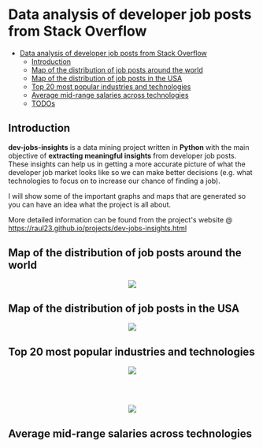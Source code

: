 <script src="plotly-latest.min.js"></script>
# Data analysis of developer job posts from Stack Overflow

<!-- TOC depthFrom:1 depthTo:6 withLinks:1 updateOnSave:1 orderedList:0 -->

- [Data analysis of developer job posts from Stack Overflow](#data-analysis-of-developer-job-posts-from-stack-overflow)
	- [Introduction](#introduction)
	- [Map of the distribution of job posts around the world](#map-of-the-distribution-of-job-posts-around-the-world)
	- [Map of the distribution of job posts in the USA](#map-of-the-distribution-of-job-posts-in-the-usa)
	- [Top 20 most popular industries and technologies](#top-20-most-popular-industries-and-technologies)
	- [Average mid-range salaries across technologies](#average-mid-range-salaries-across-technologies)
	- [TODOs](#todos)

<!-- /TOC -->

## Introduction
**dev-jobs-insights** is a data mining project written in **Python** with the
main objective of **extracting meaningful insights** from developer job posts.
These insights can help us in getting a more accurate picture of what the
developer job market looks like so we can make better decisions (e.g. what
technologies to focus on to increase our chance of finding a job).

I will show some of the important graphs and maps that are generated so you can
have an idea what the project is all about.

More detailed information can be found from the project's website @
https://raul23.github.io/projects/dev-jobs-insights.html

## Map of the distribution of job posts around the world
<p align="center"><img src="https://bit.ly/2OvqmLG"/></p>
<p align="center"></p>

## Map of the distribution of job posts in the USA
<p align="center"><img src="https://bit.ly/2yeqN2W"/></p>
<p align="center"></p>

## Top 20 most popular industries and technologies
<p align="center"><img src="https://bit.ly/2P87UG2"/></p>
<p align="center"></p>

<br/>
<br/>

<p align="center"><img src="https://bit.ly/2QsCMRL"/></p>
<p align="center"></p>

## Average mid-range salaries across technologies
<div id="f2f240b0-9b92-44c5-b5f1-6263fc4fb5cf" style="height: 100%; width: 100%;" class="plotly-graph-div"></div><script type="text/javascript">window.PLOTLYENV=window.PLOTLYENV || {};window.PLOTLYENV.BASE_URL="https://plot.ly";Plotly.newPlot("f2f240b0-9b92-44c5-b5f1-6263fc4fb5cf", [{"mode": "markers", "text": ["nlp", "java-io", "artificial-intelligence", "rust", "c++11", "amazon-s3", "machine-learning", "database", "sdk", "powershell", "asp.net-core", "asp.net-mvc", "model-view-controller", "react", "unix", "virtualization", "video-processing", "scripting", "image-processing", "google-cloud", "gke", "cordova", "conv-neural-network", "atlassian", "angular-fullstack", "bare-metal", "design", "computer-science", "varnish", "magento2", "magento", "less", "knockout.js", "adobe", "azure-cosmosdb", "visualforce", "salesforce", "performance-testing", "jmeter", "apex", "scala", "json.net", "jenkins", "unity3d", "opengl", "entity-framework", "3d", "spring-mvc", "sass", "es6", "apis", "platform", "deep-learning", "cryptocurrency", "wireframe", "visualization", "react.js", "product-management", "front-end", "maven", "xamarin", "vsto", "opencv", "office-js", "manual-testing", "google-closure-compiler", "excel", "dsl", "dbms-output", "mongodb", "kotlin", "react-native", "devops", "go", "saas", "ruby-on-rails", "aws", "rx-swift", "coredata", "alamofire", "html5", "architecture", "cloud", "azure", "hadoop", "django", "automated-tests", "vmware", "c++", "api-design", "objective-c", "networking", "user-experience", "asp.net", "mocha", "ember.js", "chef", "angularjs", "frontend", "erlang", "debian", "cpu", "c++14", "akka", "jquery", "nservicebus", "cqrs", "project-management", "content-management-system", "iphone", "swift", "sysadmin", "node.js", "entity", "weblogic", "unit-testing", "nginx", "infrastructure", ".net", "javascript", "symfony2", ".net-core", "amazon-web-services", "user-interface", "android", "ruby", "automation", "vhdl", "web-services", "kubernetes", "oop", "c#", "mysql", "python", "ios", "openfaas", "d3.js", "lead", "ansible", "docker", "selenium", "json", "cassandra", "linux", "css", "reactjs", "testing", "spring", "shopware", "r", "php", "android-studio", "android-gradle", "api", "algorithm", "microservices", "html", "mobile", "hardware", "windows", "sentry", "selenium-webdriver", "grape", "crashlytics", "tdd", "scrum", "embedded", "rest", "sql", "c", "angular", "elixir", "bash", "java", "terraform", "redis", "nosql", "backbone.js", "agile", "symfony", "postgresql", "rabbitmq", "asp.net-web-api", "css3", "sensor", "simulink", "primeng", "matlab", "express", "ecmascript-6", "aws-lambda", "react-redux", "iso", "audit", "continuous-integration", "spring-boot", "informatica", "etl", "end-to-end", "typescript", "wcf", "specflow", "http", "db2", "xml", "continuous-delivery", "sql-server", "qa", "apache-spark", "shell", "macos", "xcode", "cocoa-touch", "sap", "puppet", "git", "vue.js", "oracle", "kvm", "google-bigquery", "backend", "amazon-redshift", "amazon-kinesis", "hibernate", "centos", "flexbox", "redux", "security", "wpf", "java-ee", "video-streaming", "android-tv", "scjp", "uikit", "sapui5", "sap-fiori", "odata", "migration", "ipad", "hana", "flutter", "cucumber", "bdd", "airflow", "apache-kafka", "qt", "unreal-engine4", "unity", "xss", "iis", "csrf", "jira", "soap", "plsql", "oracle-apex", "messagebroker", "ibm-mq", "ibm-datapower", "server-side-scripting", "graphite", "vb.net", "f#", "c#-4.0", "dita", "plugins", "data-structures", "hosting", "nodejs", "web-applications", "asp.net-core-webapi", "jsp", "xslt"], "x": [162500.0, 155000.0, 155000.0, 150000.0, 150000.0, 150000.0, 145833.33333333334, 142500.0, 140000.0, 137500.0, 135000.0, 127500.0, 125000.0, 124590.0, 123121.0, 120000.0, 120000.0, 120000.0, 120000.0, 120000.0, 120000.0, 120000.0, 120000.0, 120000.0, 120000.0, 117500.0, 117037.33333333333, 115000.0, 112500.0, 112500.0, 112500.0, 112500.0, 112500.0, 112500.0, 110747.0, 110000.0, 110000.0, 110000.0, 110000.0, 110000.0, 108328.0, 107500.0, 105675.3, 105000.0, 105000.0, 105000.0, 105000.0, 104015.0, 101680.0, 101680.0, 101680.0, 101200.0, 101200.0, 101200.0, 101108.0, 101108.0, 101108.0, 101108.0, 101108.0, 100265.0, 100000.0, 100000.0, 100000.0, 100000.0, 100000.0, 100000.0, 100000.0, 99894.0, 99894.0, 97833.25, 97549.0, 97489.0, 96274.71428571429, 96133.0, 95691.5, 94985.33333333333, 94844.25, 94460.0, 94460.0, 94460.0, 94452.8, 94122.5, 92840.25, 92621.5, 91989.66666666667, 90833.33333333333, 90625.0, 90323.0, 90311.57142857143, 90275.0, 89218.21428571429, 88750.0, 88611.66666666667, 87699.1, 87500.0, 87500.0, 87500.0, 87048.68181818182, 87045.0, 87045.0, 87045.0, 87045.0, 87045.0, 87045.0, 86666.66666666667, 86664.0, 86664.0, 86548.0, 86548.0, 86515.0, 85928.40909090909, 85875.25, 85556.5, 85219.5, 85000.0, 85000.0, 85000.0, 84688.5, 84654.63888888889, 84254.54761904762, 84143.5, 83518.0, 83432.14705882352, 83417.75, 83363.07142857143, 83319.875, 83057.35714285714, 82983.0, 82951.0, 82141.0, 81916.5, 81915.53846153847, 81804.75, 81452.87037037036, 81260.84375, 81242.0, 81242.0, 81241.5, 81218.08333333333, 81208.10714285714, 81193.8, 81139.0, 80355.5, 79707.72727272728, 79662.5, 79566.125, 79112.25, 78504.9, 78340.5, 78340.5, 78306.54545454546, 78174.0, 78174.0, 77927.75, 77590.0, 77487.6, 77479.59090909091, 76960.5, 76623.0, 76313.4, 75439.0, 75439.0, 75439.0, 75439.0, 75000.0, 75000.0, 74294.0, 73700.5, 73464.08333333333, 73117.83333333333, 72870.13636363637, 72798.75, 72776.5, 72619.81428571428, 72537.5, 72537.5, 72537.5, 72537.5, 72135.85714285714, 72098.5, 71731.8, 71660.0, 71660.0, 71040.5, 70263.0, 69636.0, 69636.0, 69636.0, 69636.0, 69636.0, 69636.0, 68859.75, 68402.0, 68402.0, 68272.25, 68205.66666666667, 67500.0, 67500.0, 67500.0, 67163.11111111111, 66750.0, 66734.5, 66734.5, 66734.5, 66328.875, 66154.25, 66062.14285714286, 65856.25, 65501.833333333336, 65283.75, 65283.75, 65145.0, 65145.0, 64993.75, 64261.25, 63943.11111111111, 63938.125, 63833.0, 63833.0, 63833.0, 63833.0, 63833.0, 63833.0, 63686.666666666664, 62500.0, 62456.0, 62410.0, 62055.5, 61441.333333333336, 61148.0, 60696.0, 60696.0, 58463.0, 58030.0, 58030.0, 58030.0, 58030.0, 58030.0, 58030.0, 58030.0, 58030.0, 58030.0, 58030.0, 58030.0, 57449.75, 57054.0, 56600.5, 56289.0, 55709.0, 55709.0, 55709.0, 55284.0, 55128.5, 55128.5, 55128.5, 51527.0, 51527.0, 51527.0, 51066.5, 51066.5, 50000.0, 50000.0, 49673.5, 47004.5, 46375.5, 44525.0, 43522.5, 40621.0, 37719.5, 37719.5, 37500.0, 30917.0], "y": [1, 1, 1, 1, 1, 1, 3, 1, 1, 1, 1, 2, 1, 2, 2, 1, 1, 1, 1, 1, 1, 1, 1, 1, 1, 1, 6, 1, 1, 1, 1, 1, 1, 1, 1, 1, 1, 1, 1, 1, 3, 1, 5, 1, 1, 1, 1, 2, 1, 2, 1, 1, 1, 1, 1, 1, 1, 1, 1, 2, 1, 1, 1, 1, 1, 1, 1, 1, 1, 4, 4, 4, 7, 7, 2, 3, 2, 1, 1, 1, 5, 2, 8, 9, 3, 3, 4, 3, 14, 1, 7, 2, 3, 5, 1, 1, 2, 11, 1, 1, 1, 1, 1, 1, 3, 1, 1, 1, 2, 2, 11, 18, 22, 1, 1, 1, 1, 1, 18, 42, 1, 2, 17, 4, 14, 4, 7, 1, 2, 7, 2, 26, 8, 27, 16, 1, 1, 2, 6, 14, 5, 3, 3, 22, 7, 24, 6, 5, 2, 2, 11, 1, 1, 4, 3, 5, 11, 5, 2, 5, 1, 1, 1, 1, 1, 1, 3, 4, 24, 3, 11, 2, 2, 35, 2, 1, 1, 1, 7, 2, 5, 1, 1, 3, 1, 1, 1, 1, 1, 3, 1, 2, 1, 1, 4, 3, 1, 1, 1, 9, 2, 2, 1, 1, 4, 2, 7, 4, 3, 2, 2, 1, 1, 2, 2, 9, 4, 3, 1, 1, 1, 1, 1, 3, 1, 1, 4, 2, 3, 4, 1, 1, 2, 1, 1, 1, 1, 1, 1, 1, 1, 1, 1, 1, 2, 1, 1, 1, 1, 1, 1, 1, 1, 1, 1, 2, 2, 2, 1, 1, 1, 1, 1, 1, 1, 1, 1, 1, 1, 1, 1, 1], "type": "scatter", "uid": "b96b9302-c72f-11e8-9f3b-685b35bf8740"}], {"hovermode": "closest", "title": "Average mid-range salaries across Technologies @ stackoverflow.com/jobs", "xaxis": {"showline": false, "tickformat": "$0.0f", "title": "Mid-range salaries (USD)", "titlefont": {"color": "#7f7f7f", "family": "Courier New, monospace", "size": 18}}, "yaxis": {"showline": true, "title": "Number of job posts", "titlefont": {"color": "#7f7f7f", "family": "Courier New, monospace", "size": 18}}}, {"showLink": true, "linkText": "Export to plot.ly"})</script>
## TODOs
